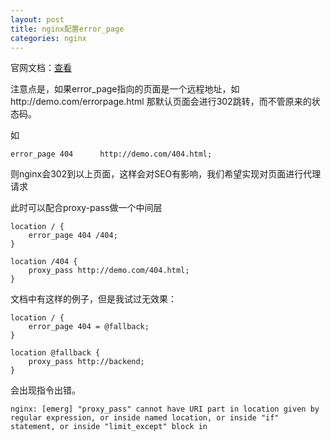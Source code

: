 ```yaml
---
layout: post
title: nginx配置error_page
categories: nginx
---
```


官网文档：[查看](http://nginx.org/en/docs/http/ngx_http_core_module.html#error_page)


注意点是，如果error_page指向的页面是一个远程地址，如http://demo.com/errorpage.html
那默认页面会进行302跳转，而不管原来的状态码。

如

```
error_page 404      http://demo.com/404.html;
```

则nginx会302到以上页面，这样会对SEO有影响，我们希望实现对页面进行代理请求

此时可以配合proxy-pass做一个中间层

```
location / {
    error_page 404 /404;
}

location /404 {
    proxy_pass http://demo.com/404.html;
}
```

文档中有这样的例子，但是我试过无效果：

```
location / {
    error_page 404 = @fallback;
}

location @fallback {
    proxy_pass http://backend;
}
```

会出现指令出错。

`
nginx: [emerg] "proxy_pass" cannot have URI part in location given by regular expression, or inside named location, or inside "if" statement, or inside "limit_except" block in
`
